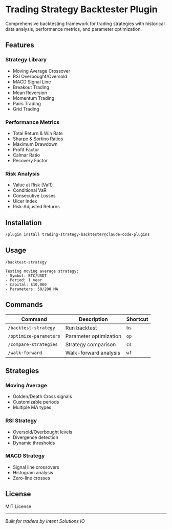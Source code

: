 # Trading Strategy Backtester Plugin

Comprehensive backtesting framework for trading strategies with historical data analysis, performance metrics, and parameter optimization.

## Features

###  Strategy Library
- Moving Average Crossover
- RSI Overbought/Oversold
- MACD Signal Line
- Breakout Trading
- Mean Reversion
- Momentum Trading
- Pairs Trading
- Grid Trading

###  Performance Metrics
- Total Return & Win Rate
- Sharpe & Sortino Ratios
- Maximum Drawdown
- Profit Factor
- Calmar Ratio
- Recovery Factor

###  Risk Analysis
- Value at Risk (VaR)
- Conditional VaR
- Consecutive Losses
- Ulcer Index
- Risk-Adjusted Returns

## Installation

```bash
/plugin install trading-strategy-backtester@claude-code-plugins
```

## Usage

```
/backtest-strategy

Testing moving average strategy:
- Symbol: BTC/USDT
- Period: 1 year
- Capital: $10,000
- Parameters: 50/200 MA
```

## Commands

| Command | Description | Shortcut |
|---------|-------------|----------|
| `/backtest-strategy` | Run backtest | `bs` |
| `/optimize-parameters` | Parameter optimization | `op` |
| `/compare-strategies` | Strategy comparison | `cs` |
| `/walk-forward` | Walk-forward analysis | `wf` |

## Strategies

### Moving Average
- Golden/Death Cross signals
- Customizable periods
- Multiple MA types

### RSI Strategy
- Oversold/Overbought levels
- Divergence detection
- Dynamic thresholds

### MACD Strategy
- Signal line crossovers
- Histogram analysis
- Zero-line crosses

## License

MIT License

---

*Built for traders by Intent Solutions IO*